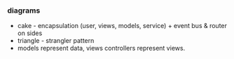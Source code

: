 ### diagrams

- cake - encapsulation (user, views, models, service) + event bus & router on sides
- triangle - strangler pattern
- models represent data, views controllers represent views. 
